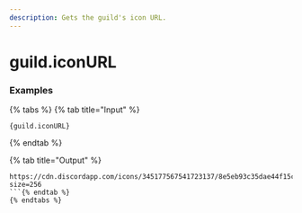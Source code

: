 ```yaml
---
description: Gets the guild's icon URL.
---
```


# guild.iconURL

### Examples

{% tabs %}
{% tab title="Input" %}
```text
{guild.iconURL}
```
{% endtab %}

{% tab title="Output" %}
```text
https://cdn.discordapp.com/icons/345177567541723137/8e5eb93c35dae44f15c4efe2c4563918.png?size=256
```{% endtab %}
{% endtabs %}